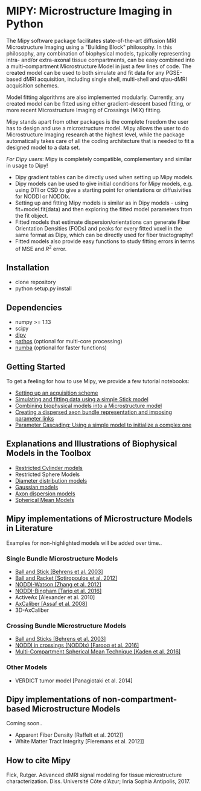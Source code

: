 # MIPY: Microstructure Imaging in Python

The Mipy software package facilitates state-of-the-art diffusion MRI Microstructure Imaging using a "Building Block" philosophy. In this philosophy, any combination of biophysical models, typically representing intra- and/or extra-axonal tissue compartments, can be easy combined into a multi-compartment Microstructure Model in just a few lines of code. The created model can be used to both simulate and fit data for any PGSE-based dMRI acquisition, including single shell, multi-shell and qtau-dMRI acquisition schemes.

Model fitting algorithms are also implemented modularly. Currently, any created model can be fitted using either gradient-descent based fitting, or more recent Microstructure Imaging of Crossings (MIX) fitting.

Mipy stands apart from other packages is the complete freedom the user has to design and use a microstructure model. Mipy allows the user to do Microstructure Imaging research at the highest level, while the package automatically takes care of all the coding architecture that is needed to fit a designed model to a data set.

*For Dipy users*: Mipy is completely compatible, complementary and similar in usage to Dipy!
- Dipy gradient tables can be directly used when setting up Mipy models.
- Dipy models can be used to give initial conditions for Mipy models, e.g. using DTI or CSD to give a starting point for orientations or diffusivities for NODDI or NODDIx.
- Setting up and fitting Mipy models is similar as in Dipy models - using fit=model.fit(data) and then exploring the fitted model parameters from the fit object.
- Fitted models that estimate dispersion/orientations can generate Fiber Orientation Densities (FODs) and peaks for every fitted voxel in the same format as Dipy, which can be directly used for fiber tractography!
- Fitted models also provide easy functions to study fitting errors in terms of MSE and $R^2$ error.

## Installation
- clone repository
- python setup.py install

## Dependencies
- numpy >= 1.13
- scipy
- [dipy](http://nipy.org/dipy/)
- [pathos](https://pypi.python.org/pypi/pathos) (optional for multi-core processing)
- [numba](https://numba.pydata.org/) (optional for faster functions)

## Getting Started
To get a feeling for how to use Mipy, we provide a few tutorial notebooks:
- [Setting up an acquisition scheme](https://github.com/AthenaEPI/microstruktur/blob/master/examples/tutorial_setting_up_acquisition_scheme.ipynb)
- [Simulating and fitting data using a simple Stick model](https://github.com/AthenaEPI/microstruktur/blob/master/examples/tutorial_simulating_and_fitting_using_a_simple_model.ipynb)
- [Combining biophysical models into a Microstructure model](https://github.com/AthenaEPI/microstruktur/blob/master/examples/tutorial_combining_biophysical_models_into_microstructure_model.ipynb)
- [Creating a dispersed axon bundle representation and imposing parameter links](https://github.com/AthenaEPI/microstruktur/blob/master/examples/tutorial_imposing_parameter_links.ipynb)
- [Parameter Cascading: Using a simple model to initialize a complex one](https://github.com/AthenaEPI/microstruktur/blob/master/examples/tutorial_varying_intial_parameter_settings_for_larger_data_sets.ipynb)

## Explanations and Illustrations of Biophysical Models in the Toolbox
- [Restricted Cylinder models](https://github.com/AthenaEPI/microstruktur/blob/master/examples/example_intra_axonal_cylinder_models.ipynb)
- Restricted Sphere Models
- [Diameter distribution models](https://github.com/AthenaEPI/mipy/blob/master/examples/example_diameter_distributions.ipynb)
- [Gaussian models](https://github.com/AthenaEPI/microstruktur/blob/master/examples/example_extra_axonal_gaussian_models.ipynb)
- [Axon dispersion models](https://github.com/AthenaEPI/microstruktur/blob/master/examples/example_watson_bingham.ipynb)
- [Spherical Mean Models](https://github.com/AthenaEPI/microstruktur/blob/master/examples/example_spherical_mean_models.ipynb)

## Mipy implementations of Microstructure Models in Literature
Examples for non-highlighted models will be added over time..
### Single Bundle Microstructure Models
- [Ball and Stick [Behrens et al. 2003]](https://github.com/AthenaEPI/microstruktur/blob/master/examples/example_ball_and_stick.ipynb)
- [Ball and Racket [Sotiropoulos et al. 2012]](https://github.com/AthenaEPI/microstruktur/blob/master/examples/example_ball_and_racket.ipynb)
- [NODDI-Watson [Zhang et al. 2012]](https://github.com/AthenaEPI/microstruktur/blob/master/examples/example_noddi_watson.ipynb)
- [NODDI-Bingham [Tariq et al. 2016]](https://github.com/AthenaEPI/microstruktur/blob/master/examples/example_noddi_bingham.ipynb)
- ActiveAx [Alexander et al. 2010]
- [AxCaliber [Assaf et al. 2008]](https://github.com/AthenaEPI/microstruktur/blob/master/examples/example_axcaliber.ipynb)
- 3D-AxCaliber
### Crossing Bundle Microstructure Models
- [Ball and Sticks [Behrens et al. 2003]](https://github.com/AthenaEPI/mipy/blob/master/examples/example_ball_and_sticks.ipynb)
- [NODDI in crossings (NODDIx) [Farooq et al. 2016]](https://github.com/AthenaEPI/microstruktur/blob/master/examples/example_mix_microstructure_imaging_in_crossings.ipynb)
- [Multi-Compartment Spherical Mean Technique [Kaden et al. 2016]](https://github.com/AthenaEPI/microstruktur/blob/master/examples/example_multi_compartment_spherical_mean_technique.ipynb)
### Other Models
- VERDICT tumor model [Panagiotaki et al. 2014]

## Dipy implementations of non-compartment-based Microstructure Models
Coming soon..
- Apparent Fiber Density [Raffelt et al. 2012]]
- White Matter Tract Integrity [Fieremans et al. 2012]]

## How to cite Mipy
Fick, Rutger. Advanced dMRI signal modeling for tissue microstructure characterization. Diss. Université Côte d'Azur; Inria Sophia Antipolis, 2017.
